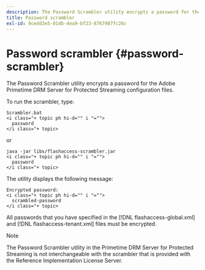 ```yaml
---
description: The Password Scrambler utility encrypts a password for the Adobe Primetime DRM Server for Protected Streaming configuration files.
title: Password scrambler
exl-id: 9cedd3e5-01db-4ea9-bf23-8767987fc26c
---
```

# Password scrambler {#password-scrambler}

The Password Scrambler utility encrypts a password for the Adobe Primetime DRM Server for Protected Streaming configuration files.

To run the scrambler, type:

```
Scrambler.bat  
<i class="+ topic ph hi-d="" i "="">
  password 
</i class="+ topic>
```

or

```
java -jar libs/flashaccess-scrambler.jar  
<i class="+ topic ph hi-d="" i "="">
  password  
</i class="+ topic>
```

The utility displays the following message:

```
Encrypted password:  
<i class="+ topic ph hi-d="" i "="">
  scrambled-password 
</i class="+ topic>
```

All passwords that you have specified in the [!DNL flashaccess-global.xml] and [!DNL flashaccess-tenant.xml] files must be encrypted.

>[!NOTE]
>
>The Password Scrambler utility in the Primetime DRM Server for Protected Streaming is not interchangeable with the scrambler that is provided with the Reference Implementation License Server.
